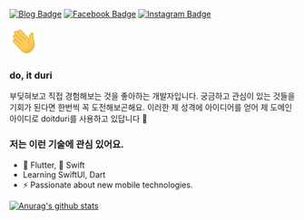 [![Blog Badge](https://img.shields.io/badge/-Blog-000?style=for-the-badge&logo=Github&logoColor=white&link=https://github.com/lucasgdb)](https://doitduri.tistory.com/)
[![Facebook Badge](https://img.shields.io/badge/facebook-1877f2?style=for-the-badge&logo&logo=facebook&logoColor=white&link=https://www.facebook.com/zzsza)](https://www.facebook.com/doitduri)
[![Instagram Badge](https://img.shields.io/badge/-Instagram-C13584?style=for-the-badge&labelColor=C13584&logo=instagram&logoColor=white&link=https://www.instagram.com/doitduri/)](https://www.instagram.com/doitduri/)

<img style="margin: 0 auto" src="https://github.com/ABSphreak/ABSphreak/blob/master/gifs/Hi.gif" height="50"> 


### do, it duri
부딪혀보고 직접 경험해보는 것을 좋아하는 개발자입니다. 궁금하고 관심이 있는 것들을 기회가 된다면 한번씩 꼭 도전해보곤해요. 이러한 제 성격에 아이디어를 얻어 제 도메인 아이디로 doitduri를 사용하고 있답니다 🙂 

### 저는 이런 기술에 관심 있어요.
- 💙 Flutter, 💛 Swift  
- Learning SwiftUI, Dart
- ⚡ Passionate about new mobile technologies.



[![Anurag's github stats](https://github-readme-stats.vercel.app/api?username=doitduri)](https://github.com/anuraghazra/github-readme-stats)

	
	
